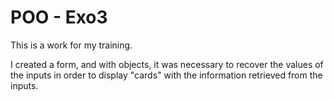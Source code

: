 # POO - Exo3

This is a work for my training.

I created a form, and with objects, it was necessary to recover the values ​​of the inputs in order to display "cards" with the information retrieved from the inputs.

